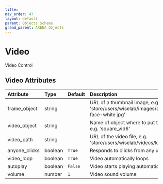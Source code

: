 ```yaml
---
title: 
nav_order: 47
layout: default
parent: Objects Schema
grand_parent: ARENA Objects
---
```



Video
=====


Video Control

Video Attributes
-----------------

|Attribute|Type|Default|Description|Required|
| :--- | :--- | :--- | :--- | :--- |
|frame_object|string||URL of a thumbnail image, e.g. 'store/users/wiselab/images/conix-face-white.jpg'|Yes|
|video_object|string||Name of object where to put the video, e.g. 'square_vid6'|Yes|
|video_path|string||URL of the video file, e.g. 'store/users/wiselab/videos/kungfu.mp4'|Yes|
|anyone_clicks|boolean|```True```|Responds to clicks from any user|No|
|video_loop|boolean|```True```|Video automatically loops|No|
|autoplay|boolean|```False```|Video starts playing automatically|No|
|volume|number|```1```|Video sound volume|No|
